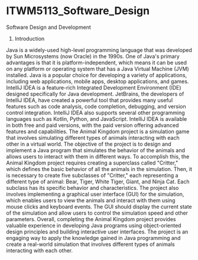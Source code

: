 # ITWM5113_Software_Design
Software Design and Development

1.	Introduction

Java is a widely-used high-level programming language that was developed by Sun Microsystems (now Oracle) in the 1990s. One of Java's primary advantages is that it is platform-independent, which means it can be used on any platform or operating system that has a Java Virtual Machine (JVM) installed. Java is a popular choice for developing a variety of applications, including web applications, mobile apps, desktop applications, and games.
IntelliJ IDEA is a feature-rich Integrated Development Environment (IDE) designed specifically for Java development. JetBrains, the developers of IntelliJ IDEA, have created a powerful tool that provides many useful features such as code analysis, code completion, debugging, and version control integration. IntelliJ IDEA also supports several other programming languages such as Kotlin, Python, and JavaScript. IntelliJ IDEA is available in both free and paid versions, with the paid version offering advanced features and capabilities.
The Animal Kingdom project is a simulation game that involves simulating different types of animals interacting with each other in a virtual world. The objective of the project is to design and implement a Java program that simulates the behavior of the animals and allows users to interact with them in different ways.
To accomplish this, the Animal Kingdom project requires creating a superclass called "Critter," which defines the basic behavior of all the animals in the simulation. Then, it is necessary to create five subclasses of "Critter," each representing a different type of animal: Bear, Tiger, White Tiger, Giant, and Ninja Cat. Each subclass has its specific behavior and characteristics.
The project also involves implementing a graphical user interface (GUI) for the simulation, which enables users to view the animals and interact with them using mouse clicks and keyboard events. The GUI should display the current state of the simulation and allow users to control the simulation speed and other parameters.
Overall, completing the Animal Kingdom project provides valuable experience in developing Java programs using object-oriented design principles and building interactive user interfaces. The project is an engaging way to apply the knowledge gained in Java programming and create a real-world simulation that involves different types of animals interacting with each other.
